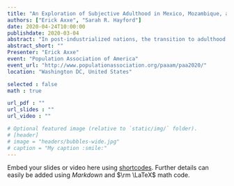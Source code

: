```yaml
---
title: "An Exploration of Subjective Adulthood in Mexico, Mozambique, and Nepal"
authors: ["Erick Axxe", "Sarah R. Hayford"]
date: 2020-04-24T10:00:00
publishdate: 2020-03-04
abstract: "In post-industrialized nations, the transition to adulthood is evolving to reflect the needs of new economies, the role of education in human development, and the expected responsibilities of adolescents in households (Settersten, Furstenberg, and Rumbaut 2005). As globalization spreads, researchers predict these evolutions in the meanings of adolescence and adulthood will take place in less-developed countries as well. However, the relevance of the concept of “delayed adulthood” to low-income contexts is unclear. Few studies have examined subjective perceptions of adult identity in low-income settings, and the factors that contribute to that feeling are not well understood. In this paper, we compare young people’s subjective sense of adulthood in Mexico, Mozambique, and Nepal, drawing on household-based survey data from the Family Migration Context and Early Life Outcomes Project (FAMELO). We draw on the transition to adulthood literature, as well as contextual factors when building our models. Initial results from ordinal logistic regression models contrast with theory on the transition to adulthood. In Mexico, household wealth has a positive relationship with the frequency of feeling like an adult whereas no relationship exists in the other two contexts. School enrollment is related to feeling less frequently like an adult, but only in Mozambique. We also find contrasting results across field sites. The completed paper will refine these models and further discuss the theoretical implication of results. "
abstract_short: ""
Presenter: "Erick Axxe"
event: "Population Association of America"
event_url: "http://www.populationassociation.org/paaam/paa2020/"
location: "Washington DC, United States"

selected : false
math : true

url_pdf : ""
url_slides : ""
url_video : ""

# Optional featured image (relative to `static/img/` folder).
# [header]
# image = "headers/bubbles-wide.jpg"
# caption = "My caption :smile:"
---
```


Embed your slides or video here using [shortcodes](https://gcushen.github.io/hugo-academic-demo/post/writing-markdown-latex/). Further details can easily be added using *Markdown* and $\rm \LaTeX$ math code. 